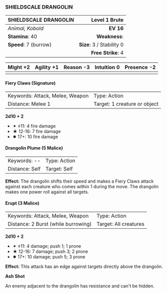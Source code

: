 ### SHIELDSCALE DRANGOLIN

| SHIELDSCALE DRANGOLIN |         **Level 1 Brute** |
| :-------------------- | ------------------------: |
| *Animal, Kobold*      |                 **EV 16** |
| **Stamina**: 40       |             **Weakness**: |
| **Speed**: 7 (burrow) | **Size**: 3 / Stability 0 |
|                       |        **Free Strike**: 4 |

| **Might** +2 | **Agility** +1 | **Reason** -3 | **Intuition** 0 | **Presence** -2 |
| ------------ | -------------- | ------------- | --------------- | --------------- |
|              |                |               |                 |                 |

#### Fiery Claws (Signature)

|                                 |                              |
| :------------------------------ | :--------------------------- |
| Keywords: Attack, Melee, Weapon | Type: Action                 |
| Distance: Melee 1               | Target: 1 creature or object |

**2d10 + 2**

- ✦ ≤11: 4 fire damage
- ★ 12-16: 7 fire damage
- ✸ 17+: 10 fire damage

#### Drangolin Plume (5 Malice)

|                |              |
| :------------- | :----------- |
| Keywords: --   | Type: Action |
| Distance: Self | Target: Self |

**Effect:** The drangolin shifts their speed and makes a Fiery Claws attack against each creature who comes within 1 during the move. The drangolin makes one power roll against all targets.

#### Erupt (3 Malice)

|                                     |                       |
| :---------------------------------- | :-------------------- |
| Keywords: Attack, Melee, Weapon     | Type: Action          |
| Distance: 2 Burst (while burrowing) | Target: All creatures |

**2d10 + 2**

- ✦ ≤11: 4 damage; push 1; 1 prone
- ★ 12-16: 7 damage; push 3; 2 prone
- ✸ 17+: 10 damage; push 5; 3 prone

**Effect:** This attack has an edge against targets directly above the drangolin.

**Ash Shot**

An enemy adjacent to the drangolin has resistance and can't be hidden.
